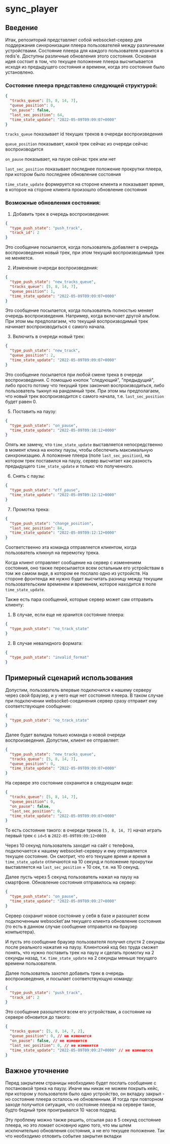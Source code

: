 # sync_player

## Введение
Итак, репозиторий представляет собой websocket-сервер для поддержания синхронизации плеера
пользователей между различными устройствами. Состояние плеера для каждого пользователя
хранится в redis'е. Доступны различные обновления этого состояния. Основная идея состоит в том, 
что текущее положение плеера высчитывается исходя из предыдущего состояния и времени, когда
это состояние было установлено. 

### Состояние плеера представлено следующей структурой:
```json
{
  "tracks_queue": [5, 8, 14, 7],
  "queue_position": 0,
  "on_pause": false,
  "last_sec_position": 64,
  "time_state_update": "2022-05-09T09:09:07+0000"
}
```

`tracks_queue` показывает id текущих треков в очереди воспроизведения

`queue_position` показывает, какой трек сейчас из очереди сейчас воспроизводится

`on_pause` показывает, на паузе сейчас трек или нет

`last_sec_position` показывает последнее положение прокрутки плеера, при котором было последнее
обновление состояния

`time_state_update` формируется на стороне клиента и показывает время, в которое 
на стороне клиента произошло обновление состояния

### Возможные обновленмя состояния:

1) Добавить трек в очередь воспроизведения:
```json
{
  "type_push_state": "push_track",
  "track_id": 2
}
```
Это сообщение посылается, когда пользователь добавляет в очередь воспроизведения новый трек, при этом
текущий воспроизводимый трек не меняется.

2) Изменение очереди воспроизведения:
```json
{
  "type_push_state": "new_tracks_queue",
  "tracks_queue": [5, 8, 14, 7],
  "queue_position": 1,
  "time_state_update": "2022-05-09T09:09:07+0000"
}
```
Это сообщение посылается, когда пользователь полностью меняет очередь воспроизведения. Например, когда включает 
другой альбом. При этом мы предполагаем, что текущий воспроизводимый трек начинает воспроизводиться с самого начала.

3) Включить в очереди новый трек:
```json
{
  "type_push_state": "new_track",
  "queue_position": 2,
  "time_state_update": "2022-05-09T09:09:07+0000"
}
```
Это сообщение посылается при любой смене трека в очереди воспроизведения. С помощью кнопок "следующий", "предыдущий", 
либо просто потому что текущий трек закончил воспроизводиться, либо пользователь тыкнул на рандомный трек.
При этом мы предполагаем, что новый трек воспроизводится с самого начала, т.е. `last_sec_position` будет равен 0.

5) Поставить на паузу:
```json
{
  "type_push_state": "on_pause",
  "time_state_update": "2022-05-09T09:10:12+0000"
}
```
Опять же замечу, что `time_state_update` выставляется непосредственно в момент клика на 
кнопку паузы, чтобы обеспечить максимальную синхронизацию. А положение плеера (поле `last_sec_position`), на котором
трек поставился на паузу, сервер высчитает как разность предыдущего `time_state_update` и только что полученного.

6) Снять с паузы:
```json
{
  "type_push_state": "off_pause",
  "time_state_update": "2022-05-09T09:12:12+0000"
}
```

7) Промотка трека:
```json
{
  "type_push_state": "change_position",
  "last_sec_position": 84,
  "time_state_update": "2022-05-09T09:12:12+0000"
}
```
Соответственно эта команда отправляется клиентом, когда пользователь кликнул на перемотку 
трека.

Когда клиент отправляет сообщение на сервер с изменением состояния, оно также пересылается
всем остальным его устройствам в том же самом виде, в котором ее послало одно из устройств.
На стороне фронтенда же нужно будет высчитать разницу между текущим пользовательским 
временем и временем, которое находится в поле `time_state_update`.

Также есть пара сообщений, которые сервер может сам отправить клиенту:
1) В случае, если еще не хранится состояние плеера: 
```json
{
  "type_push_state": "no_track_state"
}
```

2) В случае невалидного формата:
```json
{
  "type_push_state": "invalid_format"
}
```

## Примерный сценарий использования

Допустим, пользователь впервые подключился к нашему серверу через свой браузер, и у него еще нет состояния
плеера. В таком случае при подключении websocket-соединения сервер сразу отправит ему
соответствующее сообщение:
```json
{
  "type_push_state": "no_track_state"
}
```
Далее будет валидна только команда о новой очереди воспроизведения. Допустим, клиент 
ее отправляет:
```json
{
  "type_push_state": "new_tracks_queue",
  "tracks_queue": [5, 8, 14, 7],
  "queue_position": 0,
  "time_state_update": "2022-05-09T09:09:07+0000"
}
```
На сервере это состояние сохранится в следующем виде:
```json
{
  "tracks_queue": [5, 8, 14, 7],
  "queue_position": 0,
  "on_pause": false,
  "last_sec_position": 0,
  "time_state_update": "2022-05-09T09:09:07+0000"
}
```

То есть состояние такого: в очереди треков `[5, 8, 14, 7]` начал играть первый трек с `id=5` в `2022-05-09T09:09:12+0000`

Через 10 секунд пользователь заходит на сайт с телефона, подключается к нашему 
websocket-серверу и ему отправляется текущее состояние. Он смотрит, что 
его текущее время и время в `time_state_update` отличаются на 10 секунд и положение 
прокрутки выставляется на `last_sec_position` + 10 сек, т.е. на 10 секунд.

Далее пусть через 5 секунд пользователь нажал на паузу на смартфоне. Обновление состояния отправилось 
на сервер: 
```json
{
  "type_push_state": "on_pause",
  "time_state_update": "2022-05-09T09:09:27+0000"
}
```
Сервер сохранит новое состояние у себя в базе и разошлет всем подключенным websocket'ам 
текущего клиента обновление состояния (то есть в данном случае сообщение отправится на браузер 
компьютера). 

И пусть это сообщение браузер пользователя получил спустя 2 секунды после реального нажатия 
на паузу. Клиентский код без труда сможет понять, что нужно поставить трек на паузу и 
сделать промотку на 2 секунды назад, т.к. `time_state_update` на 2 секунды меньше 
текущего времени пользователя.

Далее пользователь захотел добавить трек в очередь воспроизведения, и посылает соответствующую команду:
```json
{
  "type_push_state": "push_track",
  "track_id": 2
}
```
Это сообщение разошлется всем его устройствам, а состояние на сервере обновится до такого:
```json
{
  "tracks_queue": [5, 8, 14, 7, 2],
  "queue_position": 0, // не изменится
  "on_pause": false, // не изменится
  "last_sec_position": 0, // не изменится
  "time_state_update": "2022-05-09T09:09:27+0000" // не изменится
}
```


## Важное уточнение
Перед закрытием страницы необходимо будет послать сообщение с постановкой трека на паузу. Иначе мы никак не можем 
покрыть кейс, при котором у пользователя было одно устройство, он вкладку закрыл - но состояние плеера осталось не обновленным.
И тогда при повторном заходе получится ситуация, что состояние плеера на сервере такое, будто бедный трек проигрывался 10 часов подряд.


Эту проблему можно также решить, отсылая раз в 5 секунд состояние плеера, но это ломает основную идею того, что мы шлем 
исключительно обновления состояния, а не его текущее положение. Так что необходимо отловить событие закрытия вкладки